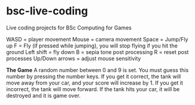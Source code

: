 # bsc-live-coding
Live coding projects for BSc Computing for Games

WASD = player movement
Mouse = camera movement
Space = Jump/Fly up
F = Fly (if pressed while jumping), you will stop flying if you hit the ground
Left shift = fly down
B = sepia tone post processing
R = reset post processes
Up/Down arrows = adjust mouse sensitivity

__The Game__
A random number between 0 and 9 is set.
You must guess this number by pressing the number keys.
If you get it correct, the tank will move away from your car, and your score will increase by 1.
If you get it incorrect, the tank will move forward.
If the tank hits your car, it will be destroyed and it is game over.
